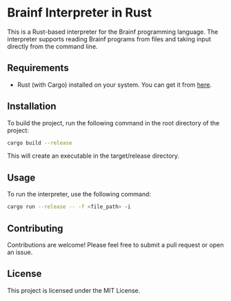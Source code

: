 # Brainf Interpreter in Rust

This is a Rust-based interpreter for the Brainf programming language.
The interpreter supports reading Brainf programs from files and taking input directly from the command line.

## Requirements

- Rust (with Cargo) installed on your system. You can get it from [here](https://www.rust-lang.org/tools/install).

## Installation

To build the project, run the following command in the root directory of the project:

```sh
cargo build --release

```
This will create an executable in the target/release directory.

## Usage
To run the interpreter, use the following command:

```sh
cargo run --release -- -f <file_path> -i
```

## Contributing
Contributions are welcome! Please feel free to submit a pull request or open an issue.

## License
This project is licensed under the MIT License.

